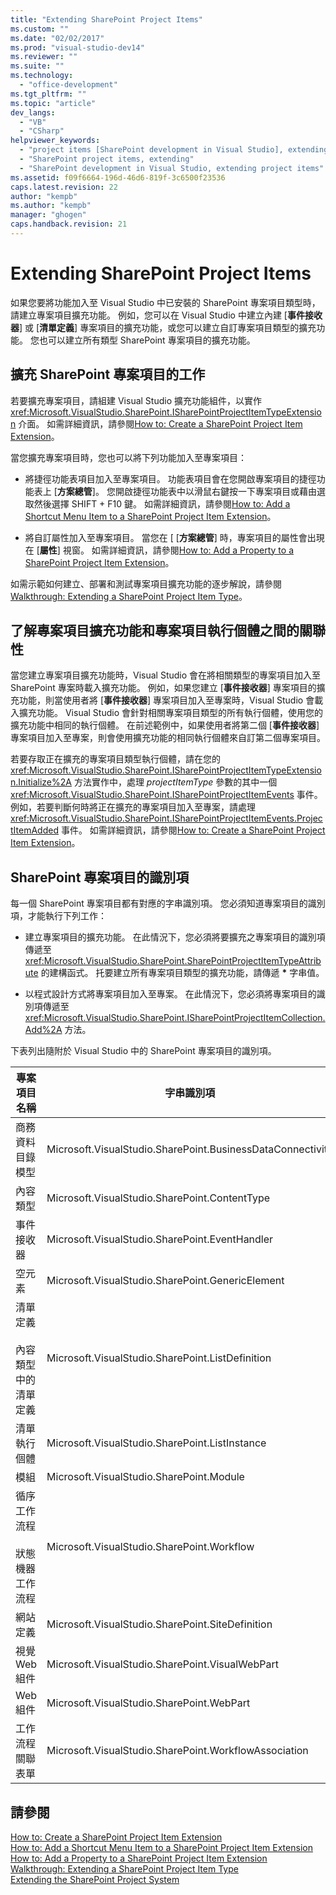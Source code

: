 ```yaml
---
title: "Extending SharePoint Project Items"
ms.custom: ""
ms.date: "02/02/2017"
ms.prod: "visual-studio-dev14"
ms.reviewer: ""
ms.suite: ""
ms.technology: 
  - "office-development"
ms.tgt_pltfrm: ""
ms.topic: "article"
dev_langs: 
  - "VB"
  - "CSharp"
helpviewer_keywords: 
  - "project items [SharePoint development in Visual Studio], extending"
  - "SharePoint project items, extending"
  - "SharePoint development in Visual Studio, extending project items"
ms.assetid: f09f6664-196d-46d6-819f-3c6500f23536
caps.latest.revision: 22
author: "kempb"
ms.author: "kempb"
manager: "ghogen"
caps.handback.revision: 21
---
```

# Extending SharePoint Project Items
  如果您要將功能加入至 Visual Studio 中已安裝的 SharePoint 專案項目類型時，請建立專案項目擴充功能。  例如，您可以在 Visual Studio 中建立內建 \[**事件接收器**\] 或 \[**清單定義**\] 專案項目的擴充功能，或您可以建立自訂專案項目類型的擴充功能。  您也可以建立所有類型 SharePoint 專案項目的擴充功能。  
  
## 擴充 SharePoint 專案項目的工作  
 若要擴充專案項目，請組建 Visual Studio 擴充功能組件，以實作 <xref:Microsoft.VisualStudio.SharePoint.ISharePointProjectItemTypeExtension> 介面。  如需詳細資訊，請參閱[How to: Create a SharePoint Project Item Extension](../sharepoint/how-to-create-a-sharepoint-project-item-extension.md)。  
  
 當您擴充專案項目時，您也可以將下列功能加入至專案項目：  
  
-   將捷徑功能表項目加入至專案項目。  功能表項目會在您開啟專案項目的捷徑功能表上 \[**方案總管**\]。  您開啟捷徑功能表中以滑鼠右鍵按一下專案項目或藉由選取然後選擇 SHIFT \+ F10 鍵。  如需詳細資訊，請參閱[How to: Add a Shortcut Menu Item to a SharePoint Project Item Extension](../sharepoint/how-to-add-a-shortcut-menu-item-to-a-sharepoint-project-item-extension.md)。  
  
-   將自訂屬性加入至專案項目。  當您在 \[ \[**方案總管**\] 時，專案項目的屬性會出現在 \[**屬性**\] 視窗。  如需詳細資訊，請參閱[How to: Add a Property to a SharePoint Project Item Extension](../sharepoint/how-to-add-a-property-to-a-sharepoint-project-item-extension.md)。  
  
 如需示範如何建立、部署和測試專案項目擴充功能的逐步解說，請參閱[Walkthrough: Extending a SharePoint Project Item Type](../sharepoint/walkthrough-extending-a-sharepoint-project-item-type.md)。  
  
## 了解專案項目擴充功能和專案項目執行個體之間的關聯性  
 當您建立專案項目擴充功能時，Visual Studio 會在將相關類型的專案項目加入至 SharePoint 專案時載入擴充功能。  例如，如果您建立 \[**事件接收器**\] 專案項目的擴充功能，則當使用者將 \[**事件接收器**\] 專案項目加入至專案時，Visual Studio 會載入擴充功能。  Visual Studio 會針對相關專案項目類型的所有執行個體，使用您的擴充功能中相同的執行個體。  在前述範例中，如果使用者將第二個 \[**事件接收器**\] 專案項目加入至專案，則會使用擴充功能的相同執行個體來自訂第二個專案項目。  
  
 若要存取正在擴充的專案項目類型執行個體，請在您的 <xref:Microsoft.VisualStudio.SharePoint.ISharePointProjectItemTypeExtension.Initialize%2A> 方法實作中，處理 *projectItemType* 參數的其中一個 <xref:Microsoft.VisualStudio.SharePoint.ISharePointProjectItemEvents> 事件。  例如，若要判斷何時將正在擴充的專案項目加入至專案，請處理 <xref:Microsoft.VisualStudio.SharePoint.ISharePointProjectItemEvents.ProjectItemAdded> 事件。  如需詳細資訊，請參閱[How to: Create a SharePoint Project Item Extension](../sharepoint/how-to-create-a-sharepoint-project-item-extension.md)。  
  
## SharePoint 專案項目的識別項  
 每一個 SharePoint 專案項目都有對應的字串識別項。  您必須知道專案項目的識別項，才能執行下列工作：  
  
-   建立專案項目的擴充功能。  在此情況下，您必須將要擴充之專案項目的識別項傳遞至 <xref:Microsoft.VisualStudio.SharePoint.SharePointProjectItemTypeAttribute> 的建構函式。  托要建立所有專案項目類型的擴充功能，請傳遞 **\*** 字串值。  
  
-   以程式設計方式將專案項目加入至專案。  在此情況下，您必須將專案項目的識別項傳遞至 <xref:Microsoft.VisualStudio.SharePoint.ISharePointProjectItemCollection.Add%2A> 方法。  
  
 下表列出隨附於 Visual Studio 中的 SharePoint 專案項目的識別項。  
  
|專案項目名稱|字串識別項|  
|------------|-----------|  
|商務資料目錄模型|Microsoft.VisualStudio.SharePoint.BusinessDataConnectivity|  
|內容類型|Microsoft.VisualStudio.SharePoint.ContentType|  
|事件接收器|Microsoft.VisualStudio.SharePoint.EventHandler|  
|空元素|Microsoft.VisualStudio.SharePoint.GenericElement|  
|清單定義<br /><br /> 內容類型中的清單定義|Microsoft.VisualStudio.SharePoint.ListDefinition|  
|清單執行個體|Microsoft.VisualStudio.SharePoint.ListInstance|  
|模組|Microsoft.VisualStudio.SharePoint.Module|  
|循序工作流程<br /><br /> 狀態機器工作流程|Microsoft.VisualStudio.SharePoint.Workflow|  
|網站定義|Microsoft.VisualStudio.SharePoint.SiteDefinition|  
|視覺 Web 組件|Microsoft.VisualStudio.SharePoint.VisualWebPart|  
|Web 組件|Microsoft.VisualStudio.SharePoint.WebPart|  
|工作流程關聯表單|Microsoft.VisualStudio.SharePoint.WorkflowAssociation|  
  
## 請參閱  
 [How to: Create a SharePoint Project Item Extension](../sharepoint/how-to-create-a-sharepoint-project-item-extension.md)   
 [How to: Add a Shortcut Menu Item to a SharePoint Project Item Extension](../sharepoint/how-to-add-a-shortcut-menu-item-to-a-sharepoint-project-item-extension.md)   
 [How to: Add a Property to a SharePoint Project Item Extension](../sharepoint/how-to-add-a-property-to-a-sharepoint-project-item-extension.md)   
 [Walkthrough: Extending a SharePoint Project Item Type](../sharepoint/walkthrough-extending-a-sharepoint-project-item-type.md)   
 [Extending the SharePoint Project System](../sharepoint/extending-the-sharepoint-project-system.md)  
  
  